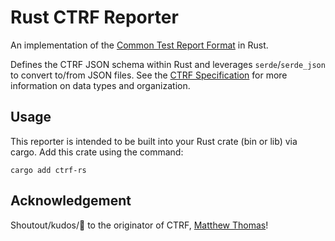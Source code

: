 # Rust CTRF Reporter

An implementation of the [Common Test Report Format](https://ctrf.io) in Rust.

Defines the CTRF JSON schema within Rust and leverages `serde`/`serde_json` to convert to/from JSON files.
See the [CTRF Specification](https://ctrf.io/docs/category/specification) for more information on data types and organization.

## Usage

This reporter is intended to be built into your Rust crate (bin or lib) via cargo. Add this crate using the command:
```
cargo add ctrf-rs
```

## Acknowledgement

Shoutout/kudos/🤘 to the originator of CTRF, [Matthew Thomas](https://github.com/Ma11hewThomas)!
